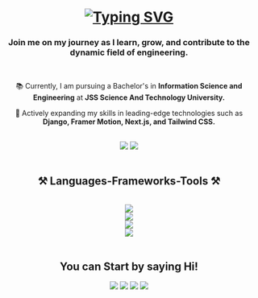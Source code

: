 
<h1 align="center">
<a href="https://git.io/typing-svg"><img src="https://readme-typing-svg.demolab.com?font=Righteous&size=35&duration=1300&pause=2000&color=CCF761&center=true&vCenter=true&random=false&width=435&lines=Hello+There!++%F0%9F%91%8B;I'm+Harsha+G" alt="Typing SVG" /></a>
</h1>
<h3 align="center">Join me on my journey as I learn, grow, and contribute to the dynamic field of engineering.</h3>

<br/>

<div align="center">
  
  📚 Currently, I am pursuing a Bachelor's in  **Information Science and Engineering** at **JSS Science And Technology University.**

  🚀 Actively expanding my skills in leading-edge technologies such as **Django, Framer Motion, Next.js, and Tailwind CSS.**

<br/>

  <div align="center"> 
  <a href="https://docs.google.com/document/d/1x1bphbBCrdfg-TJLqLL_VTUEzMyynMvEmgqvbfBGdto/edit?usp=drive_link">
    <img src="https://img.shields.io/badge/Resume-0000CC?style=for-the-badge&logoColor=white" /></a>
  <a href="https://harsha-g.vercel.app/" target="_blank">
    <img src="https://img.shields.io/badge/Portfolio-E50914?style=for-the-badge&logoColor=white" target="_blank" /></a>
</div>

</div>

<br/>

<h2 align="center">⚒️ Languages-Frameworks-Tools ⚒️</h2>
<br/>
<div align="center">
    <img src="https://skillicons.dev/icons?i=python,c,java,cpp,cs,javascript" /><br/>
    <img src="https://skillicons.dev/icons?i=html,css,react,nextjs,django,tailwind,bootstrap" /><br/>
    <img src="https://skillicons.dev/icons?i=mysql,mongodb" /><br>
    <img src="https://skillicons.dev/icons?i=vscode,windows,ubuntu,vercel" /><br/> 
</div>

<br/>

<div align="center">
  <h2 align="center">You can Start by saying Hi!</h2>
  <a href="mailto:harshag3106@gmail.com?subject=Your%20Subject&body=You%20can%20Start%20by%20Saying%20Hi!"><img src="https://skillicons.dev/icons?i=gmail"/></a>
  <a href="https://github.com/imharshag"><img src="https://skillicons.dev/icons?i=github"/></a>
  <a href="https://www.linkedin.com/in/harsha-g-72a900292"><img src="https://skillicons.dev/icons?i=linkedin"/></a>
  <a href="https://www.instagram.com/imharshag/?igsh=NG42NHA2ZG8xaWdi"><img src="https://skillicons.dev/icons?i=instagram"/></a>
</div>
